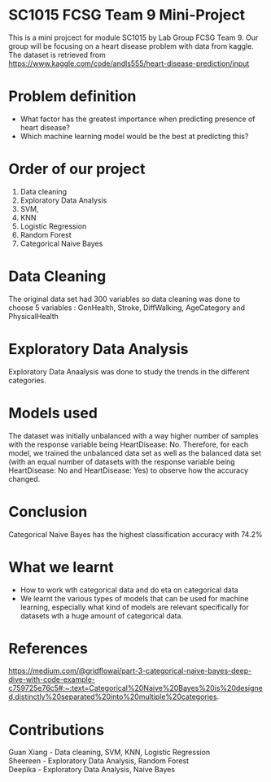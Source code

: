 # SC1015 FCSG Team 9 Mini-Project
This is a mini projcect for module SC1015 by Lab Group FCSG Team 9.
Our group will be focusing on a heart disease problem with data from kaggle.
The dataset is retrieved from https://www.kaggle.com/code/andls555/heart-disease-prediction/input

# Problem definition
- What factor has the greatest importance when predicting presence of heart disease?
- Which machine learning model would be the best at predicting this?

# Order of our project
1. Data cleaning
2. Exploratory Data Analysis
3. SVM,
4. KNN
5. Logistic Regression
6. Random Forest
7. Categorical Naive Bayes

# Data Cleaning
The original data set had 300 variables so data cleaning was done to choose 5 variables : GenHealth, Stroke, DiffWalking, AgeCategory and PhysicalHealth

# Exploratory Data Analysis
Exploratory Data Anaalysis was done to study the trends in the different categories.

# Models used
The dataset was initially unbalanced with a way higher number of samples with the response variable being HeartDisease: No. Therefore, for each model, we trained the unbalanced data set as well as the balanced data set (with an equal number of datasets with the response variable being HeartDisease: No and HeartDisease: Yes) to observe how the accuracy changed. 

# Conclusion
Categorical Naive Bayes has the highest classification accuracy with 74.2% 

# What we learnt
- How to work wth categorical data and do eta on categorical data
- We learnt the various types of models that can be used for machine learning, especially what kind of models are relevant specifically for datasets wth a huge amount of categorical data. 

# References

https://medium.com/@gridflowai/part-3-categorical-naive-bayes-deep-dive-with-code-example-c759725e76c5#:~:text=Categorical%20Naive%20Bayes%20is%20designed,distinctly%20separated%20into%20multiple%20categories. <br>

# Contributions
Guan Xiang - Data cleaning, SVM, KNN, Logistic Regression <br>
Sheereen - Exploratory Data Analysis, Random Forest <br>
Deepika - Exploratory Data Analysis, Naive Bayes <br>


